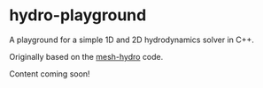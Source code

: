 # hydro-playground
A playground for a simple 1D and 2D hydrodynamics solver in C++.

Originally based on the [mesh-hydro](https://github.com/mladenivkovic/mesh-hydro) code.

Content coming soon!

